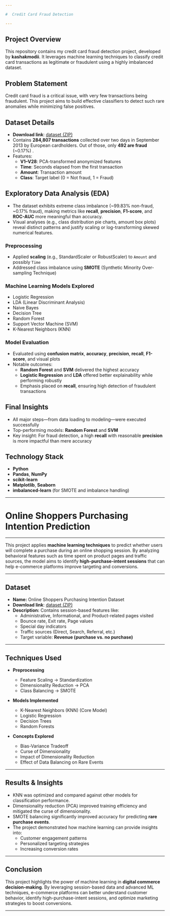 ```yaml
---

# ​ Credit Card Fraud Detection

---
```


##  Project Overview
This repository contains my credit card fraud detection project, developed by **kashakmodii**. It leverages machine learning techniques to classify credit card transactions as legitimate or fraudulent using a highly imbalanced dataset.


##  Problem Statement
Credit card fraud is a critical issue, with very few transactions being fraudulent. This project aims to build effective classifiers to detect such rare anomalies while minimizing false positives.


##  Dataset Details
- **Download link**: [dataset (ZIP)](https://samatrix-data.s3.ap-south-1.amazonaws.com/ML/creditcard.zip)
- Contains **284,807 transactions** collected over two days in September 2013 by European cardholders. Out of those, only **492 are fraud** (~0.17%) .
- Features:
  - **V1–V28**: PCA-transformed anonymized features
  - **Time**: Seconds elapsed from the first transaction
  - **Amount**: Transaction amount
  - **Class**: Target label (0 = Not fraud, 1 = Fraud) 


##  Exploratory Data Analysis (EDA)
- The dataset exhibits extreme class imbalance (~99.83% non-fraud, ~0.17% fraud), making metrics like **recall**, **precision**, **F1-score**, and **ROC-AUC** more meaningful than accuracy.
- Visual analyses (e.g., class distribution pie charts, amount box plots) reveal distinct patterns and justify scaling or log-transforming skewed numerical features.


### Preprocessing
- Applied **scaling** (e.g., StandardScaler or RobustScaler) to `Amount` and possibly `Time`
- Addressed class imbalance using **SMOTE** (Synthetic Minority Over-sampling Technique)

### Machine Learning Models Explored
- Logistic Regression
- LDA (Linear Discriminant Analysis)
- Naive Bayes
- Decision Tree
- Random Forest
- Support Vector Machine (SVM)
- K-Nearest Neighbors (KNN)

### Model Evaluation
- Evaluated using **confusion matrix**, **accuracy**, **precision**, **recall**, **F1-score**, and visual plots
- Notable outcomes:
  - **Random Forest** and **SVM** delivered the highest accuracy
  - **Logistic Regression** and **LDA** offered better explainability while performing robustly
  - Emphasis placed on **recall**, ensuring high detection of fraudulent transactions


##  Final Insights
- All major steps—from data loading to modeling—were executed successfully
- Top-performing models: **Random Forest** and **SVM**
- Key insight: For fraud detection, a high **recall** with reasonable **precision** is more impactful than mere accuracy


##  Technology Stack
- **Python**
- **Pandas**, **NumPy**
- **scikit-learn**
- **Matplotlib**, **Seaborn**
- **imbalanced-learn** (for SMOTE and imbalance handling)

---

# Online Shoppers Purchasing Intention Prediction

---

This project applies **machine learning techniques** to predict whether users will complete a purchase during an online shopping session. By analyzing behavioral features such as time spent on product pages and traffic sources, the model aims to identify **high-purchase-intent sessions** that can help e-commerce platforms improve targeting and conversions.

---

## Dataset
- **Name:** Online Shoppers Purchasing Intention Dataset  
- **Download link**: [dataset (ZIP)](https://samatrix-data.s3.ap-south-1.amazonaws.com/ML/online_shoppers_intention.csv)
- **Description:** Contains session-based features like:
  - Administrative, Informational, and Product-related pages visited
  - Bounce rate, Exit rate, Page values
  - Special day indicators
  - Traffic sources (Direct, Search, Referral, etc.)
  - Target variable: **Revenue (purchase vs. no purchase)**

---

## Techniques Used
- **Preprocessing**
  - Feature Scaling → Standardization  
  - Dimensionality Reduction → PCA  
  - Class Balancing → SMOTE  

- **Models Implemented**
  - K-Nearest Neighbors (KNN) (Core Model)  
  - Logistic Regression  
  - Decision Trees  
  - Random Forests  

- **Concepts Explored**
  - Bias-Variance Tradeoff  
  - Curse of Dimensionality  
  - Impact of Dimensionality Reduction  
  - Effect of Data Balancing on Rare Events  

---

## Results & Insights
- KNN was optimized and compared against other models for classification performance.  
- Dimensionality reduction (PCA) improved training efficiency and mitigated the curse of dimensionality.  
- SMOTE balancing significantly improved accuracy for predicting **rare purchase events**.  
- The project demonstrated how machine learning can provide insights into:
  - Customer engagement patterns  
  - Personalized targeting strategies  
  - Increasing conversion rates  

---

##  Conclusion
This project highlights the power of machine learning in **digital commerce decision-making**. By leveraging session-based data and advanced ML techniques, e-commerce platforms can better understand customer behavior, identify high-purchase-intent sessions, and optimize marketing strategies to boost conversions.

---



